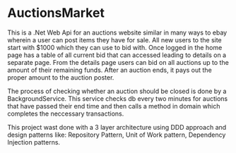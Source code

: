# AuctionsMarket
This is a .Net Web Api for an auctions website similar in many ways to ebay wherein a user can post items they have for sale. All new users to the site
start with $1000 which they can use to bid with. Once logged in the home page has a table of all current bid that can accessed leading
to details on a separate page. From the details page users can bid on all auctions up to the amount of their remaining funds. After an
auction ends, it pays out the proper amount to the auction poster.

The process of checking whether an auction should be closed is done by a BackgroundService. This service checks db every two minutes for auctions that have passed their end time and then calls a method in domain which completes the neccessary transactions.

This project wast done with a 3 layer architecture using DDD approach and design patterns like: Repository Pattern, Unit of Work pattern, Dependency Injection patterns.
